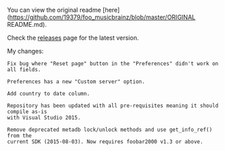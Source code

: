 You can view the original readme [here](https://github.com/19379/foo_musicbrainz/blob/master/ORIGINAL README.md).

Check the [releases](https://github.com/19379/foo_musicbrainz/releases) page for the latest version.

My changes:

```
Fix bug where "Reset page" button in the "Preferences" didn't work on all fields.

Preferences has a new "Custom server" option.

Add country to date column.

Repository has been updated with all pre-requisites meaning it should compile as-is
with Visual Studio 2015.

Remove deprecated metadb lock/unlock methods and use get_info_ref() from the
current SDK (2015-08-03). Now requires foobar2000 v1.3 or above.
```
